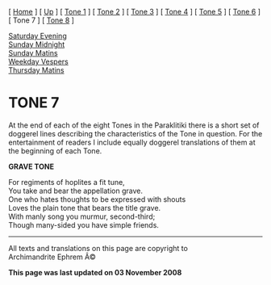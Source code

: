 \[ [Home](index.md) \] \[ [Up](oktoich.md) \] \[ [Tone 1](tone1.md) \]
\[ [Tone 2](tone2.md) \] \[ [Tone 3](tone3.md) \]
\[ [Tone 4](tone4.md) \] \[ [Tone 5](tone5.md) \]
\[ [Tone 6](tone6.md) \] \[ Tone 7 \] \[ [Tone 8](tone8.md) \]

[Saturday Evening](sat7ec.md)\
[Sunday Midnight](sun7nc.md)\
[Sunday Matins](sun7mat.md)\
[Weekday Vespers](weekday_vespers6.md)\
[Thursday Matins](thursday%20matins.md)

TONE 7
======

At the end of each of the eight Tones in the Paraklitiki there is a
short set of doggerel lines describing the characteristics of the Tone
in question. For the entertainment of readers I include equally doggerel
translations of them at the beginning of each Tone.

**GRAVE TONE**

For regiments of hoplites a fit tune,\
You take and bear the appellation grave.\
One who hates thoughts to be expressed with shouts\
Loves the plain tone that bears the title grave.\
With manly song you murmur, second-third;\
Though many-sided you have simple friends.

------------------------------------------------------------------------

All texts and translations on this page are copyright to\
Archimandrite Ephrem Â©

**This page was last updated on 03 November 2008**
